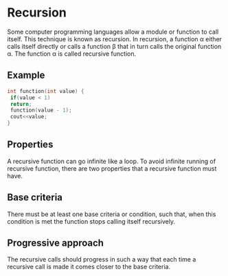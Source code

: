 # Recursion

Some computer programming languages allow a module or function to call itself. This
technique is known as recursion. In recursion, a function α either calls itself directly or
calls a function β that in turn calls the original function α. The function α is called recursive
function.

## Example

```cpp
int function(int value) {
 if(value < 1)
 return;
 function(value - 1);
 cout<<value; 
}
```

## Properties

A recursive function can go infinite like a loop. To avoid infinite running of recursive
function, there are two properties that a recursive function must have.

## Base criteria

There must be at least one base criteria or condition, such that,
when this condition is met the function stops calling itself recursively.

## Progressive approach

The recursive calls should progress in such a way that
each time a recursive call is made it comes closer to the base criteria.
